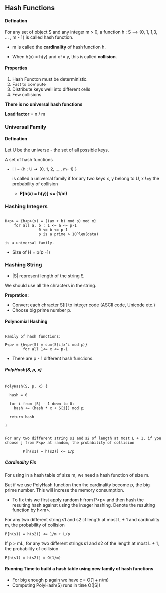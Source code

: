 ## Hash Functions

#### Defination

For any set of object S and any integer m > 0, a function h : S --> {0, 1, 1,3, ... , m - 1} is called hash function.

- m is called the **cardinality** of hash function h.

- When h(x) = h(y) and x != y, this is called **collision**.

#### Properties

1. Hash Functon must be deterministic.
2. Fast to compute
3. Distribute keys well into different cells
4. Few collisions

**There is no universal hash functions**

**Load factor** = n / m

### Universal Family

#### Defination

Let U be the universe - the set of all possible keys.

A set of hash functions

- H = {h : U => {0, 1, 2, ...., m- 1} }

	is called a universal family if for any two keys x, y belong to U, x !=y the probability of collision

	- **P[h(x) = h(y)] <= (1/m)**

### Hashing Integers

```

H<p> = {h<p>(x) = ((ax + b) mod p) mod m}
	for all a, b : 1 <= a <= p-1
		       0 <= b <= p-1
		       p is a prime > 10^len(data)

is a universal family.

```

- Size of H = p(p -1)

### Hashing String

- |S| represent length of the string S.

We should use all the chracters in the string.

**Prepration:**

- Convert each chracter S[i] to integer code (ASCII code, Unicode etc.)
- Choose big prime number p.

#### Polynomial Hashing

```

Family of hash functions:

P<p> = {h<p>(S) = sum(S[i]x^i mod p)}
		for all 1<= x <= p-1

```

- There are p - 1 different hash functions.

##### PolyHash(S, p, x)

```

PolyHash(S, p, x) {

  hash = 0

  for i from |S| - 1 down to 0:
  	hash += (hash * x + S[i]) mod p;

  return hash

}
```

```

For any two different string s1 and s2 of length at most L + 1, if you choose j from P<p> at random, the probability of collision

		P[h(s1) = h(s2)] <= L/p

```

##### Cardinality Fix

For using in a hash table of size m, we need a hash function of size m.

But if we use PolyHash function then the cardinality become p, the big prime number. This will increse the memory consumption.

- To fix this we first apply random h from P\<p> and then hash the resulting hash against using the integer hashing.
	Denote the resulting function by h\<m>.



For any two different string s1 and s2 of length at most L + 1 and cardinality m, the probability of collision

	P[h(s1) = h(s2)] <= 1/m + L/p


If p > mL, for any two different strings s1 and s2 of the length at most L + 1, the probability of collision

	P[h(s1) = h(s2)] = O(1/m)



#### Running Time to build a hash table using new family of hash functions

- For big enough p again we have c = O(1 + n/m)
- Computing PolyHash(S) runs in time O(|S|)
